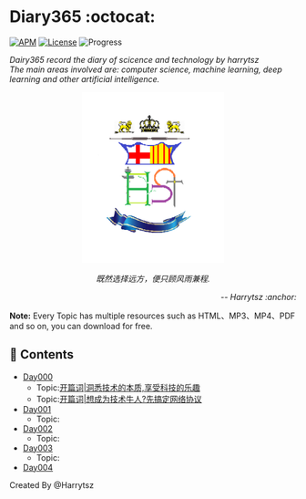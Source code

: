 # Diary365 :octocat:

[![APM](https://img.shields.io/apm/l/vim-mode.svg?style=plastic)](https://www.apache.org/licenses/LICENSE-2.0)
[![License](https://img.shields.io/badge/harrytsz-Diary365-<brightgreen>.svg)](https://blog.csdn.net/Harrytsz)
![Progress](http://progressed.io/bar/1)


<div>
<p align="left">
	<em>Dairy365 record the diary of scicence and technology by harrytsz</em>
	<br>
	<em>The main areas involved are: computer science, machine learning, deep learning and other artificial intelligence.</em>
</p>
<p align="center">
	<img src="./Images/LOGO.jpg" alt="LOGO" width="250" height="300">
	<p align="center">
		<em>既然选择远方，便只顾风雨兼程.</em>
		<p align="right">
			<em>-- Harrytsz :anchor:</em>
		</p>
	</p>
</p>

</div>

**Note:** Every Topic has multiple resources such as HTML、MP3、MP4、PDF and so on, you can download for free.

## :newspaper: Contents 
* [Day000](./Diarys/Day000/README.md)
	* Topic:[开篇词|洞悉技术的本质,享受科技的乐趣](./Diarys/Day000/README.md/#开篇词|洞悉技术的本质,享受科技的乐趣)
	* Topic:[开篇词|想成为技术牛人?先搞定网络协议](./Diarys/Day000/README.md/#开篇词|想成为技术牛人?先搞定网络协议!)
* [Day001](./Diarys/Day000/README.md)
	* Topic:
* [Day002](./Diarys/Day000/README.md)
	* Topic:
* [Day003](./Diarys/Day000/README.md)
	* Topic:
* [Day004](./Diarys/Day000/README.md)

Created By @Harrytsz
